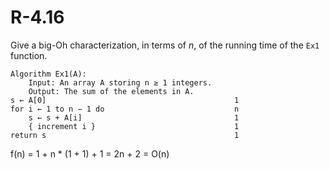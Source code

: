 # R-4.16

Give a big-Oh characterization, in terms of _n_, of the running time of the `Ex1` function.

    Algorithm Ex1(A):
        Input: An array A storing n ≥ 1 integers.
        Output: The sum of the elements in A.
    s ← A[0]                                          1
    for i ← 1 to n − 1 do                             n
        s ← s + A[i]                                  1
        { increment i }                               1
    return s                                          1

f(n) = 1 + n * (1 + 1) + 1
     = 2n + 2
     = O(n)
